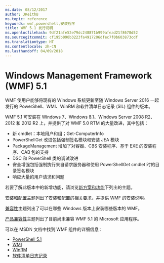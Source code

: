 ```yaml
---
ms.date: 08/12/2017
author: JKeithB
ms.topic: reference
keywords: wmf,powershell,安装程序
title: WMF 5.1 发行说明
ms.openlocfilehash: 9df21afe52e79dc248871b999afead21f8678d52
ms.sourcegitcommit: cf195b090b3223fa4917206dfec7f0b603873cdf
ms.translationtype: HT
ms.contentlocale: zh-CN
ms.lasthandoff: 04/09/2018
---
```

# <a name="windows-management-framework-wmf-51"></a>Windows Management Framework (WMF) 5.1 #

WMF 使用户能够将现有的 Windows 系统更新至随 Windows Server 2016 一起发行的 PowerShell、WMI、WinRM 和软件清单日志记录 (SIL) 组件的版本。

WMF 5.1 可安装在 Windows 7、Windows 8.1、Windows Server 2008 R2、2012 和 2012 R2 上，并提供了对 WMF 5.0 RTM 的大量改进，其中包括：

- 新 cmdlet：本地用户和组；Get-ComputerInfo
- PowerShellGet 改进包括强制签名模块和安装 JEA 模块
- PackageManagement 增加了对容器、CBS 安装程序、基于 EXE 的安装程序、CAB 包的支持
- DSC 和 PowerShell 类的调试改进
- 安全增强包括强制执行来自请求服务器和使用 PowerShellGet cmdlet 时的目录签名模块
- 响应大量的用户请求和问题

若要了解此版本中的新增功能，请浏览[新方案和功能](https://docs.microsoft.com/en-us/powershell/wmf/5.1/scenarios-features)下列出的主题。

[安装和配置](https://docs.microsoft.com/en-us/powershell/wmf/5.1/install-configure)主题列出了安装和配置的相关要求，并提供 WMF 的安装说明。

[兼容性](https://docs.microsoft.com/en-us/powershell/wmf/5.1/compatibility)主题列出了可以在哪些 Windows 版本上安装哪些版本的 WMF。

[产品兼容性](https://docs.microsoft.com/en-us/powershell/wmf/5.1/productincompat)主题列出了目前尚未兼容 WMF 5.1 的 Microsoft 应用程序。

可以在 MSDN 文档中找到 WMF 组件的详细信息：

- [PowerShell 5.1](https://docs.microsoft.com/en-us/powershell/)
- [WMI](https://msdn.microsoft.com/en-us/library/jj152383(v=vs.85).aspx)
- [WinRM](https://msdn.microsoft.com/en-us/library/aa384426(v=vs.85).aspx)
- [软件清单日志记录](https://technet.microsoft.com/en-us/library/dn383584(v=ws.11).aspx)
